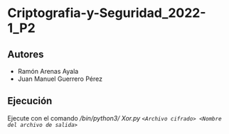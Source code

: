 # Criptografia-y-Seguridad_2022-1_P2

## Autores
* Ramón Arenas Ayala
* Juan Manuel Guerrero Pérez

## Ejecución
Ejecute con el comando */bin/python3/ Xor.py ```<Archivo cifrado> <Nombre del archivo de salida>```*